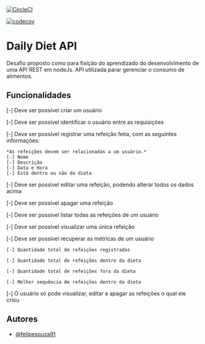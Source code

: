 [![CircleCI](https://dl.circleci.com/status-badge/img/gh/felipesouza91/daily-diet-api/tree/main.svg?style=svg)](https://dl.circleci.com/status-badge/redirect/gh/felipesouza91/daily-diet-api/tree/main)

[![codecov](https://codecov.io/gh/felipesouza91/daily-diet-api/graph/badge.svg?token=8XN038L56D)](https://codecov.io/gh/felipesouza91/daily-diet-api)

# Daily Diet API

Desafio proposto como para fixição do aprendizado do desenvolvimento de uma API REST em nodeJs. API utilizada parar gerenciar o consumo de alimentos.

## Funcionalidades

[-] Deve ser possível criar um usuário

[-] Deve ser possível identificar o usuário entre as requisições

[-] Deve ser possível registrar uma refeição feita, com as seguintes informações:

    *As refeições devem ser relacionadas a um usuário.*
    [-] Nome
    [-] Descrição
    [-] Data e Hora
    [-] Está dentro ou não da dieta
    
[-] Deve ser possível editar uma refeição, podendo alterar todos os dados acima

[-] Deve ser possível apagar uma refeição

[-] Deve ser possível listar todas as refeições de um usuário

[-] Deve ser possível visualizar uma única refeição

[-] Deve ser possível recuperar as métricas de um usuário

    [-] Quantidade total de refeições registradas

    [-] Quantidade total de refeições dentro da dieta

    [-] Quantidade total de refeições fora da dieta

    [-] Melhor sequência de refeições dentro da dieta

[-] O usuário só pode visualizar, editar e apagar as refeições o qual ele criou



## Autores

- [@felipesouza91](https://www.github.com/felipesouza91)

